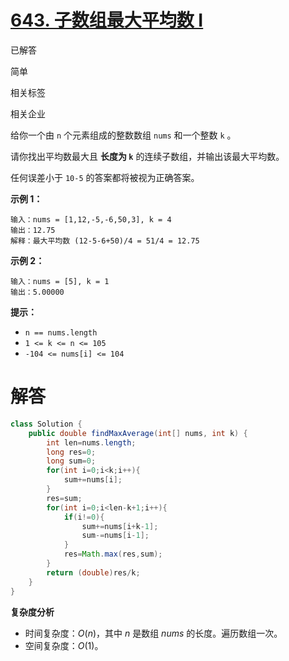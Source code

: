 # [643. 子数组最大平均数 I](https://leetcode.cn/problems/maximum-average-subarray-i/)

已解答

简单



相关标签

相关企业



给你一个由 `n` 个元素组成的整数数组 `nums` 和一个整数 `k` 。

请你找出平均数最大且 **长度为 `k`** 的连续子数组，并输出该最大平均数。

任何误差小于 `10-5` 的答案都将被视为正确答案。

 

**示例 1：**

```
输入：nums = [1,12,-5,-6,50,3], k = 4
输出：12.75
解释：最大平均数 (12-5-6+50)/4 = 51/4 = 12.75
```

**示例 2：**

```
输入：nums = [5], k = 1
输出：5.00000
```

 

**提示：**

- `n == nums.length`
- `1 <= k <= n <= 105`
- `-104 <= nums[i] <= 104`





# 解答

```java
class Solution {
    public double findMaxAverage(int[] nums, int k) {
        int len=nums.length;
        long res=0;
        long sum=0;
        for(int i=0;i<k;i++){
            sum+=nums[i];
        }
        res=sum;
        for(int i=0;i<len-k+1;i++){
            if(i!=0){
                sum+=nums[i+k-1];
                sum-=nums[i-1];
            }
            res=Math.max(res,sum);
        }
        return (double)res/k;
    }
}
```

**复杂度分析**

- 时间复杂度：*O*(*n*)，其中 *n* 是数组 *nums* 的长度。遍历数组一次。
- 空间复杂度：*O*(1)。